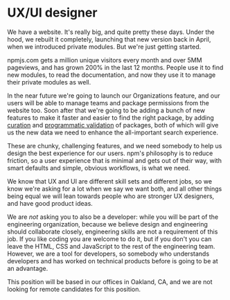 # UX/UI designer

We have a website. It's really big, and quite pretty these days. Under the hood, we rebuilt it completely, launching that new version back in April, when we introduced private modules. But we're just getting started.

npmjs.com gets a million unique visitors every month and over 5MM pageviews, and has grown 200% in the last 12 months. People use it to find new modules, to read the documentation, and now they use it to manage their private modules as well.

In the near future we're going to launch our Organizations feature, and our users will be able to manage teams and package permissions from the website too. Soon after that we're going to be adding a bunch of new features to make it faster and easier to find the right package, by adding [curation](http://blog.npmjs.org/post/94662089625/the-future-of-the-npm-website-lets-map-this#collections) and [programmatic validation](http://blog.npmjs.org/post/94662089625/the-future-of-the-npm-website-lets-map-this#ecosystems) of packages, both of which will give us the new data we need to enhance the all-important search experience.

These are chunky, challenging features, and we need somebody to help us design the best experience for our users. npm's philosophy is to reduce friction, so a user experience that is minimal and gets out of their way, with smart defaults and simple, obvious workflows, is what we need.

We know that UX and UI are different skill sets and different jobs, so we know we're asking for a lot when we say we want both, and all other things being equal we will lean towards people who are stronger UX designers, and have good product ideas.

We are *not* asking you to also be a developer: while you will be part of the engineering organization, because we believe design and engineering should collaborate closely, engineering skills are not a requirement of this job. If you like coding you are welcome to do it, but if you don't you can leave the HTML, CSS and JavaScript to the rest of the engineering team. However, we are a tool for developers, so somebody who understands developers and has worked on technical products before is going to be at an advantage.

This position will be based in our offices in Oakland, CA, and we are not looking for remote candidates for this position.
